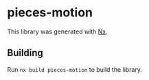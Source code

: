 # pieces-motion

This library was generated with [Nx](https://nx.dev).

## Building

Run `nx build pieces-motion` to build the library.
